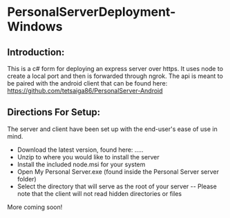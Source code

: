 # PersonalServerDeployment-Windows

## Introduction:
This is a c# form for deploying an express server over https. It uses node to create a local port and then is forwarded through ngrok. The api is meant to be paired with the android client that can be found here: https://github.com/tetsaiga86/PersonalServer-Android

## Directions For Setup:
The server and client have been set up with the end-user's ease of use in mind.
- Download the latest version, found here: .....
- Unzip to where you would like to install the server
- Install the included node.msi for your system
- Open My Personal Server.exe (found inside the Personal Server server folder)
- Select the directory that will serve as the root of your server
-- Please note that the client will not read hidden directories or files

More coming soon!
 
